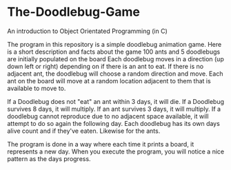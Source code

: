 # The-Doodlebug-Game
An introduction to Object Orientated Programming (in C)

The program in this repository is a simple doodlebug animation game. 
Here is a short description and facts about the game
100 ants and 5 doodlebugs are initially populated on the board
Each doodlebug moves in a direction (up down left or right) depending on if there is an ant to eat. If there is no adjacent ant, the doodlebug will choose a random direction and move.
Each ant on the board will move at a random location adjacent to them that is available to move to.

If a Doodlebug does not "eat" an ant within 3 days, it will die.
If a Doodlebug survives 8 days, it will multiply.
If an ant survives 3 days, it will multiply.
If a doodlebug cannot reproduce due to no adjacent space available, it will attempt to do so again the following day.
Each doodlebug has its own days alive count and if they've eaten. Likewise for the ants.

The program is done in a way where each time it prints a board, it represents a new day. When you execute the program, you will notice a nice pattern as the days progress.
